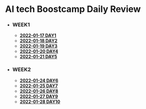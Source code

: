 # AI tech Boostcamp Daily Review

- ### WEEK1

  - **[2022-01-17 DAY1](./WEEK1/DAY1)**
  - **[2022-01-18 DAY2](./WEEK1/DAY2)**
  - **[2022-01-19 DAY3](./WEEK1/DAY3)**
  - **[2022-01-20 DAY4](./WEEK1/DAY4)**
  - **[2022-01-21 DAY5](./WEEK1/DAY5)**



- ### WEEK2

  - **[2022-01-24 DAY6](./WEEK2/DAY6)**
  - **[2022-01-25 DAY7](./WEEK2/DAY7)**
  - **[2022-01-26 DAY8](./WEEK2/DAY8)**
  - **[2022-01-27 DAY9](./WEEK2/DAY9)**
  - **[2022-01-28 DAY10](./WEEK2/DAY10)**

